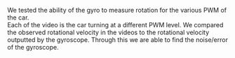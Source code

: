 We tested the ability of the gyro to measure rotation for the various PWM of the car.  
Each of the video is the car turning at a different PWM level. 
We compared the observed rotational velocity in the videos to the rotational velocity outputted by the gyroscope.
Through this we are able to find the noise/error of the gyroscope. 
